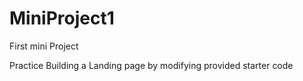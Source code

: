# MiniProject1
First mini Project

Practice Building a Landing page by modifying provided starter code
